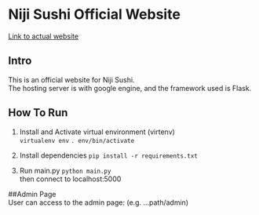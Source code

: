 # Niji Sushi Official Website

[Link to actual website](http://sbae26.pythonanywhere.com)

## Intro
This is an official website for Niji Sushi.  
The hosting server is with google engine, and the framework used is Flask.  

## How To Run 
1. Install and Activate virtual environment (virtenv)  
  `virtualenv env`
  `. env/bin/activate`  

2. Install dependencies
  `pip install -r requirements.txt`

3. Run main.py 
  `python main.py`  
  then connect to localhost:5000  

##Admin Page  
User can access to the admin page: (e.g. ...path/admin)  
